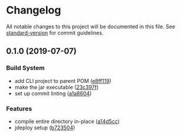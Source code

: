 # Changelog

All notable changes to this project will be documented in this file. See [standard-version](https://github.com/conventional-changelog/standard-version) for commit guidelines.

## 0.1.0 (2019-07-07)


### Build System

* add CLI project to parent POM ([e8ff119](https://github.com/hypermedia-app/hypertest/commit/e8ff119))
* make the jar executable ([23c397f](https://github.com/hypermedia-app/hypertest/commit/23c397f))
* set up commit linting ([a1a8604](https://github.com/hypermedia-app/hypertest/commit/a1a8604))


### Features

* compile entire directory in-place ([a14d5cc](https://github.com/hypermedia-app/hypertest/commit/a14d5cc))
* jdeploy setup ([b723504](https://github.com/hypermedia-app/hypertest/commit/b723504))
